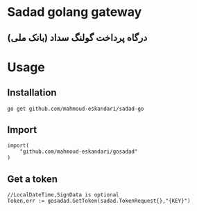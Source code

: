 # Sadad golang gateway
## درگاه پرداخت گولنگ سداد (بانک ملی)

# Usage

## Installation
`go get github.com/mahmoud-eskandari/sadad-go`
## Import
```
import(
    "github.com/mahmoud-eskandari/gosadad"
)
```

## Get a token
```
//LocalDateTime,SignData is optional
Token,err := gosadad.GetToken(sadad.TokenRequest{},"{KEY}")

```